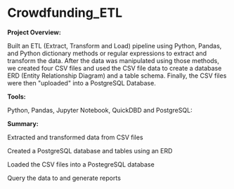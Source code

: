 # Crowdfunding_ETL

**Project Overview:**

Built an ETL (Extract, Transform and Load) pipeline using Python, Pandas, and Python dictionary methods or regular expressions to extract and transform the data. After the data was manipulated using those methods, we created four CSV files and used the CSV file data to create a database ERD (Entity Relationship Diagram) and a table schema. Finally, the CSV files were then "uploaded" into a PostgreSQL Database.

**Tools:**

Python, Pandas, Jupyter Notebook, QuickDBD and PostgreSQL:

**Summary:**

Extracted and transformed data from CSV files

Created a PostgreSQL database and tables using an ERD

Loaded the CSV files into a PostegreSQL database

Query the data to and generate reports
